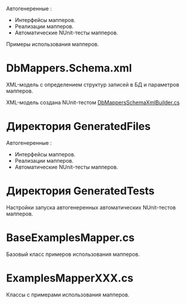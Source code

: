 Автогенеренные :
- Интерфейсы мапперов.
- Реализации мапперов.
- Автоматические NUnit-тесты мапперов.

Примеры использования мапперов.

# DbMappers.Schema.xml

XML-модель с определением структур записей в БД и параметров мапперов.

XML-модель создана NUnit-тестом [DbMappersSchemaXmlBuilder.cs](../Common/DbMappersSchemaXmlBuilder.cs)

# Директория GeneratedFiles

Автогенеренные :
- Интерфейсы мапперов.
- Реализации мапперов.
- Автоматические NUnit-тесты мапперов.

# Директория GeneratedTests

Настройки запуска автогенеренных автоматических NUnit-тестов мапперов.

# BaseExamplesMapper.cs

Базовый класс примеров использования мапперов.

# ExamplesMapperXXX.cs

Классы с примерами использования мапперов.
